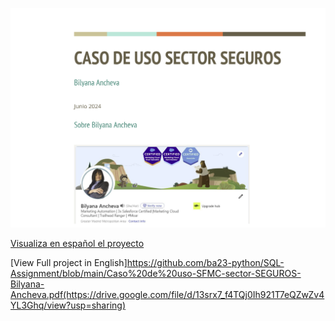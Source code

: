 ![Preview of the PDF](https://github.com/ba23-python/SQL-Assignment/blob/main/screenshot-caso.PNG)

[Visualiza en español el proyecto](https://github.com/ba23-python/SQL-Assignment/blob/main/Caso%20de%20uso-SFMC-sector-SEGUROS-Bilyana-Ancheva.pdf)

[View Full project in English]https://github.com/ba23-python/SQL-Assignment/blob/main/Caso%20de%20uso-SFMC-sector-SEGUROS-Bilyana-Ancheva.pdf(https://drive.google.com/file/d/13srx7_f4TQj0Ih921T7eQZwZv4YL3Ghq/view?usp=sharing)
